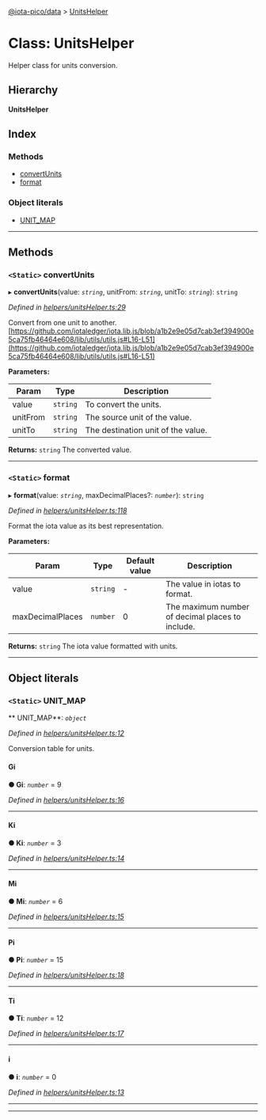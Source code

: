 [@iota-pico/data](../README.md) > [UnitsHelper](../classes/unitshelper.md)

# Class: UnitsHelper

Helper class for units conversion.

## Hierarchy

**UnitsHelper**

## Index

### Methods

* [convertUnits](unitshelper.md#convertunits)
* [format](unitshelper.md#format)

### Object literals

* [UNIT_MAP](unitshelper.md#unit_map)

---

## Methods

<a id="convertunits"></a>

### `<Static>` convertUnits

▸ **convertUnits**(value: *`string`*, unitFrom: *`string`*, unitTo: *`string`*): `string`

*Defined in [helpers/unitsHelper.ts:29](https://github.com/iota-pico/data/blob/e43ea32/src/helpers/unitsHelper.ts#L29)*

Convert from one unit to another. [https://github.com/iotaledger/iota.lib.js/blob/a1b2e9e05d7cab3ef394900e5ca75fb46464e608/lib/utils/utils.js#L16-L51](https://github.com/iotaledger/iota.lib.js/blob/a1b2e9e05d7cab3ef394900e5ca75fb46464e608/lib/utils/utils.js#L16-L51)

**Parameters:**

| Param | Type | Description |
| ------ | ------ | ------ |
| value | `string`   |  To convert the units. |
| unitFrom | `string`   |  The source unit of the value. |
| unitTo | `string`   |  The destination unit of the value. |

**Returns:** `string`
The converted value.

___

<a id="format"></a>

### `<Static>` format

▸ **format**(value: *`string`*, maxDecimalPlaces?: *`number`*): `string`

*Defined in [helpers/unitsHelper.ts:118](https://github.com/iota-pico/data/blob/e43ea32/src/helpers/unitsHelper.ts#L118)*

Format the iota value as its best representation.

**Parameters:**

| Param | Type | Default value | Description |
| ------ | ------ | ------ | ------ |
| value | `string`  | - |   The value in iotas to format. |
| maxDecimalPlaces | `number`  | 0 |   The maximum number of decimal places to include. |

**Returns:** `string`
The iota value formatted with units.

___

## Object literals

<a id="unit_map"></a>

### `<Static>` UNIT_MAP

** UNIT_MAP**:  *`object`* 

*Defined in [helpers/unitsHelper.ts:12](https://github.com/iota-pico/data/blob/e43ea32/src/helpers/unitsHelper.ts#L12)*

Conversion table for units.

<a id="unit_map.gi"></a>

####  Gi

**●  Gi**:  *`number`*  = 9

*Defined in [helpers/unitsHelper.ts:16](https://github.com/iota-pico/data/blob/e43ea32/src/helpers/unitsHelper.ts#L16)*

___
<a id="unit_map.ki"></a>

####  Ki

**●  Ki**:  *`number`*  = 3

*Defined in [helpers/unitsHelper.ts:14](https://github.com/iota-pico/data/blob/e43ea32/src/helpers/unitsHelper.ts#L14)*

___
<a id="unit_map.mi"></a>

####  Mi

**●  Mi**:  *`number`*  = 6

*Defined in [helpers/unitsHelper.ts:15](https://github.com/iota-pico/data/blob/e43ea32/src/helpers/unitsHelper.ts#L15)*

___
<a id="unit_map.pi"></a>

####  Pi

**●  Pi**:  *`number`*  = 15

*Defined in [helpers/unitsHelper.ts:18](https://github.com/iota-pico/data/blob/e43ea32/src/helpers/unitsHelper.ts#L18)*

___
<a id="unit_map.ti"></a>

####  Ti

**●  Ti**:  *`number`*  = 12

*Defined in [helpers/unitsHelper.ts:17](https://github.com/iota-pico/data/blob/e43ea32/src/helpers/unitsHelper.ts#L17)*

___
<a id="unit_map.i"></a>

####  i

**●  i**:  *`number`*  = 0

*Defined in [helpers/unitsHelper.ts:13](https://github.com/iota-pico/data/blob/e43ea32/src/helpers/unitsHelper.ts#L13)*

___

___

